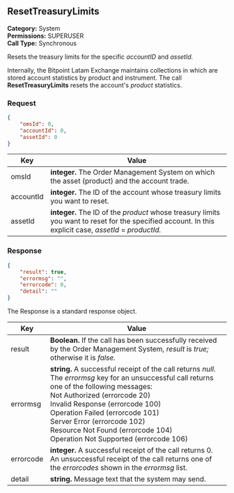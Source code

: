 ## ResetTreasuryLimits

**Category:** System<br />**Permissions:** SUPERUSER<br />**Call Type:** Synchronous

Resets the treasury limits for the specific *accountID* and *assetId.* 

Internally, the Bitpoint Latam  Exchange maintains collections in which are stored account statistics by product and instrument. The call **ResetTreasuryLimits** resets the account's *product* statistics.

### Request

```json
{
    "omsId": 0,
    "accountId": 0,
    "assetId": 0
}
```

| Key       | Value                                                        |
| --------- | ------------------------------------------------------------ |
| omsId     | **integer.** The Order Management System on which the asset (product) and the account trade. |
| accountId | **integer.** The ID of the account whose treasury limits you want to reset. |
| assetId   | **integer.** The ID of the *product* whose treasury limits you want to reset for the specified account. In this explicit case, *assetId* = *productId.* |

### Response

```json
{
    "result": true,
    "errormsg": "",
    "errorcode": 0,
    "detail": ""
}
```
The Response is a standard response object.

| Key       | Value                                                        |
| --------- | ------------------------------------------------------------ |
| result    | **Boolean.** If the call has been successfully received by the Order Management System, *result* is *true;* otherwise it is *false.* |
| errormsg  | **string.** A successful receipt of the call returns *null.* The *errormsg* key for an unsuccessful call returns one of the following messages:<br />Not Authorized (errorcode 20)<br />Invalid Response (errorcode 100)<br />Operation Failed (errorcode 101)<br />Server Error (errorcode 102)<br />Resource Not Found (errorcode 104)<br />Operation Not Supported (errorcode 106) |
| errorcode | **integer.** A successful receipt of the call returns 0. An unsuccessful receipt of the call returns one of the *errorcodes* shown in the *errormsg* list. |
| detail    | **string.** Message text that the system may send.           |



